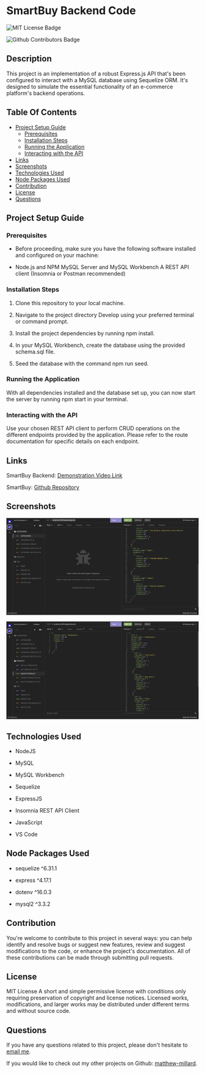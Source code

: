 # SmartBuy Backend Code

![MIT License Badge](https://img.shields.io/github/license/matthew-millard/smartbuy?logo=MIT)

![Github Contributors Badge](https://img.shields.io/github/contributors/matthew-millard/smartbuy)

## Description

This project is an implementation of a robust Express.js API that's been configured to interact with a MySQL database using Sequelize ORM. It's designed to simulate the essential functionality of an e-commerce platform's backend operations.

## Table Of Contents

- [Project Setup Guide](#project-setup-guide)
  - [Prerequisites](#prerequisites)
  - [Installation Steps](#installation-steps)
  - [Running the Application](#running-the-application)
  - [Interacting with the API](#interacting-with-the-api)
- [Links](#links)
- [Screenshots](#screenshots)
- [Technologies Used](#technologies-used)
- [Node Packages Used](#node-packages-used)
- [Contribution](#contribution)
- [License](#license)
- [Questions](#questions)

## Project Setup Guide

### Prerequisites

- Before proceeding, make sure you have the following software installed and configured on your machine:

- Node.js and NPM
MySQL Server and MySQL Workbench
A REST API client (Insomnia or Postman recommended)

### Installation Steps

1. Clone this repository to your local machine.

2. Navigate to the project directory Develop using your preferred terminal or command prompt.

3. Install the project dependencies by running npm install.

4. In your MySQL Workbench, create the database using the provided schema.sql file.

5. Seed the database with the command npm run seed.

### Running the Application

With all dependencies installed and the database set up, you can now start the server by running npm start in your terminal.

### Interacting with the API

Use your chosen REST API client to perform CRUD operations on the different endpoints provided by the application. Please refer to the route documentation for specific details on each endpoint.

## Links

SmartBuy Backend: [Demonstration Video Link](https://drive.google.com/file/d/1dPvx27Ng867yVwNyYO2lNWix0h2h6ori/view)

SmartBuy: [Github Repository](https://github.com/matthew-millard/smartbuy)

## Screenshots

![Insominia GET request example](./Develop/assets/screenshots/screenshot_01.png)

![Insominia POST request example](./Develop/assets/screenshots/screenshot_02.png)

## Technologies Used

- NodeJS

- MySQL

- MySQL Workbench

- Sequelize

- ExpressJS

- Insomnia REST API Client

- JavaScript

- VS Code

## Node Packages Used

- sequelize ^6.31.1

- express ^4.17.1

- dotenv ^16.0.3

- mysql2 ^3.3.2

## Contribution

You're welcome to contribute to this project in several ways: you can help identify and resolve bugs or suggest new features, review and suggest modifications to the code, or enhance the project's documentation. All of these contributions can be made through submitting pull requests.

## License

MIT License A short and simple permissive license with conditions only requiring preservation of copyright and license notices. Licensed works, modifications, and larger works may be distributed under different terms and without source code.

## Questions

If you have any questions related to this project, please don't hesitate to [email me](matthew.richie.millard@gmail.com).

If you would like to check out my other projects on Github: [matthew-millard](https://github.com/matthew-millard).